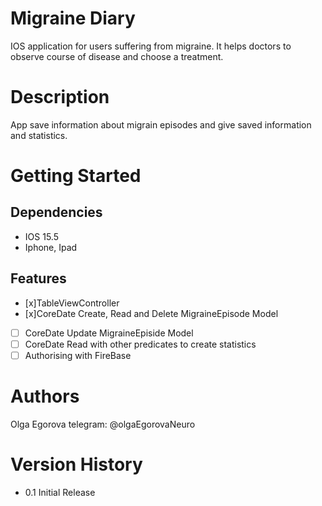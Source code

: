 # **Migraine Diary**

IOS application for users suffering from migraine.
It helps doctors to observe course of disease and choose a treatment.

# **Description**

App save information about migrain episodes and give saved information and statistics.

# **Getting Started**

## **Dependencies**
 
 - IOS 15.5
 - Iphone, Ipad
 
## **Features**
* [x]TableViewController
* [x]CoreDate Create, Read and Delete MigraineEpisode Model
* [ ] CoreDate Update MigraineEpiside Model
* [ ] CoreDate Read with other predicates to create statistics
* [ ] Authorising with FireBase

# **Authors**

Olga Egorova
telegram: @olgaEgorovaNeuro
 
# **Version History**

- 0.1
Initial Release

